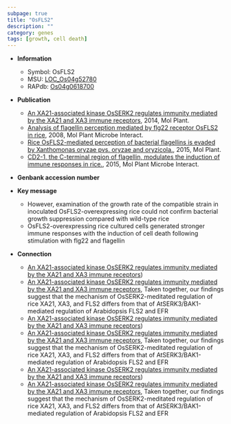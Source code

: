 ```yaml
---
subpage: true
title: "OsFLS2"
description: ""
category: genes
tags: [growth, cell death]
---
```


* **Information**  
    + Symbol: OsFLS2  
    + MSU: [LOC_Os04g52780](http://rice.plantbiology.msu.edu/cgi-bin/ORF_infopage.cgi?orf=LOC_Os04g52780)  
    + RAPdb: [Os04g0618700](http://rapdb.dna.affrc.go.jp/viewer/gbrowse_details/irgsp1?name=Os04g0618700)  

* **Publication**  
    + [An XA21-associated kinase OsSERK2 regulates immunity mediated by the XA21 and XA3 immune receptors](http://www.ncbi.nlm.nih.gov/pubmed?term=An+XA21-associated+kinase+OsSERK2+regulates+immunity+mediated+by+the+XA21+and+XA3+immune+receptors%5BTitle%5D), 2014, Mol Plant.
    + [Analysis of flagellin perception mediated by flg22 receptor OsFLS2 in rice](http://www.ncbi.nlm.nih.gov/pubmed?term=Analysis+of+flagellin+perception+mediated+by+flg22+receptor+OsFLS2+in+rice%5BTitle%5D), 2008, Mol Plant Microbe Interact.
    + [Rice OsFLS2-mediated perception of bacterial flagellins is evaded by Xanthomonas oryzae pvs. oryzae and oryzicola.](http://www.ncbi.nlm.nih.gov/pubmed?term=Rice+OsFLS2-mediated+perception+of+bacterial+flagellins+is+evaded+by+Xanthomonas+oryzae+pvs.+oryzae+and+oryzicola.%5BTitle%5D), 2015, Mol Plant.
    + [CD2-1, the C-terminal region of flagellin, modulates the induction of immune responses in rice.](http://www.ncbi.nlm.nih.gov/pubmed?term=CD2-1,+the+C-terminal+region+of+flagellin,+modulates+the+induction+of+immune+responses+in+rice.%5BTitle%5D), 2015, Mol Plant Microbe Interact.

* **Genbank accession number**  

* **Key message**  
    + However, examination of the growth rate of the compatible strain in inoculated OsFLS2-overexpressing rice could not confirm bacterial growth suppression compared with wild-type rice
    + OsFLS2-overexpressing rice cultured cells generated stronger immune responses with the induction of cell death following stimulation with flg22 and flagellin

* **Connection**  
    + [An XA21-associated kinase OsSERK2 regulates immunity mediated by the XA21 and XA3 immune receptors](OsFLS2))
    + [An XA21-associated kinase OsSERK2 regulates immunity mediated by the XA21 and XA3 immune receptors](http://www.ncbi.nlm.nih.gov/pubmed?term=An+XA21-associated+kinase+OsSERK2+regulates+immunity+mediated+by+the+XA21+and+XA3+immune+receptors%5BTitle%5D), Taken together, our findings suggest that the mechanism of OsSERK2-meditated regulation of rice XA21, XA3, and FLS2 differs from that of AtSERK3/BAK1-mediated regulation of Arabidopsis FLS2 and EFR
    + [An XA21-associated kinase OsSERK2 regulates immunity mediated by the XA21 and XA3 immune receptors](OsFLS2))
    + [An XA21-associated kinase OsSERK2 regulates immunity mediated by the XA21 and XA3 immune receptors](http://www.ncbi.nlm.nih.gov/pubmed?term=An+XA21-associated+kinase+OsSERK2+regulates+immunity+mediated+by+the+XA21+and+XA3+immune+receptors%5BTitle%5D), Taken together, our findings suggest that the mechanism of OsSERK2-meditated regulation of rice XA21, XA3, and FLS2 differs from that of AtSERK3/BAK1-mediated regulation of Arabidopsis FLS2 and EFR
    + [An XA21-associated kinase OsSERK2 regulates immunity mediated by the XA21 and XA3 immune receptors](OsFLS2))
    + [An XA21-associated kinase OsSERK2 regulates immunity mediated by the XA21 and XA3 immune receptors](http://www.ncbi.nlm.nih.gov/pubmed?term=An+XA21-associated+kinase+OsSERK2+regulates+immunity+mediated+by+the+XA21+and+XA3+immune+receptors%5BTitle%5D), Taken together, our findings suggest that the mechanism of OsSERK2-meditated regulation of rice XA21, XA3, and FLS2 differs from that of AtSERK3/BAK1-mediated regulation of Arabidopsis FLS2 and EFR



